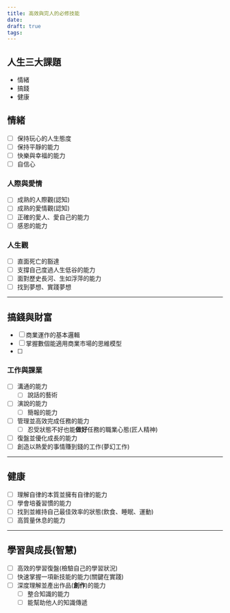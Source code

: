 ```yaml
---
title: 高效與完人的必修技能
date: 
draft: true
tags:
---
```

## 人生三大課題

- 情緒
- 搞錢
- 健康

## 情緒

- [ ] 保持玩心的人生態度
- [ ] 保持平靜的能力
- [ ] 快樂與幸福的能力
- [ ] 自信心
### 人際與愛情

- [ ] 成熟的人際觀(認知)
- [ ] 成熟的愛情觀(認知)
- [ ] 正確的愛人、愛自己的能力
- [ ] 感恩的能力

### 人生觀

- [ ] 直面死亡的豁達
- [ ] 支撐自己度過人生低谷的能力
- [ ] 面對歷史長河、生如浮萍的能力
- [ ] 找到夢想、實踐夢想
---
## 搞錢與財富

- [ ] 商業運作的基本邏輯
- [ ] 掌握數個能適用商業市場的思維模型
- [ ] 

### 工作與課業

- [ ] 溝通的能力
	- [ ] 說話的藝術
- [ ] 演說的能力
	- [ ] 簡報的能力
- [ ] 管理並高效完成任務的能力
	- [ ] 忍受狀態不好也能**做好**任務的職業心態(匠人精神)
- [ ] 復盤並優化成長的能力
- [ ] 創造以熱愛的事情賺到錢的工作(夢幻工作)

---
## 健康

- [ ] 理解自律的本質並擁有自律的能力
- [ ] 學會培養習慣的能力
- [ ] 找到並維持自己最佳效率的狀態(飲食、睡眠、運動)
- [ ] 高質量休息的能力

---

## 學習與成長(智慧)

- [ ] 高效的學習復盤(檢驗自己的學習狀況)
- [ ] 快速掌握一項新技能的能力(關鍵在實踐)
- [ ] 深度理解並產出作品(**創作**)的能力
	- [ ] 整合知識的能力
	- [ ] 能幫助他人的知識傳遞